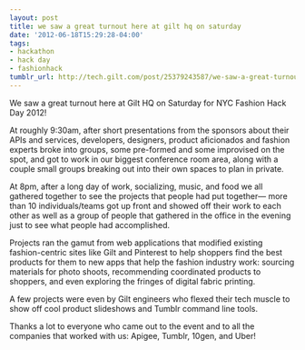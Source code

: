 ```yaml
---
layout: post
title: we saw a great turnout here at gilt hq on saturday
date: '2012-06-18T15:29:28-04:00'
tags:
- hackathon
- hack day
- fashionhack
tumblr_url: http://tech.gilt.com/post/25379243587/we-saw-a-great-turnout-here-at-gilt-hq-on-saturday
---
```

We saw a great turnout here at Gilt HQ on Saturday for NYC Fashion Hack Day 2012!

At roughly 9:30am, after short presentations from the sponsors about their APIs and services, developers, designers, product aficionados and fashion experts broke into groups, some pre-formed and some improvised on the spot, and got to work in our biggest conference room area, along with a couple small groups breaking out into their own spaces to plan in private.

At 8pm, after a long day of work, socializing, music, and food we all gathered together to see the projects that people had put together— more than 10 individuals/teams got up front and showed off their work to each other as well as a group of people that gathered in the office in the evening just to see what people had accomplished.

Projects ran the gamut from web applications that modified existing fashion-centric sites like Gilt and Pinterest to help shoppers find the best products for them to new apps that help the fashion industry work: sourcing materials for photo shoots, recommending coordinated products to shoppers, and even exploring the fringes of digital fabric printing.

A few projects were even by Gilt engineers who flexed their tech muscle to show off cool product slideshows and Tumblr command line tools.

Thanks a lot to everyone who came out to the event and to all the companies that worked with us: Apigee, Tumblr, 10gen, and Uber!
